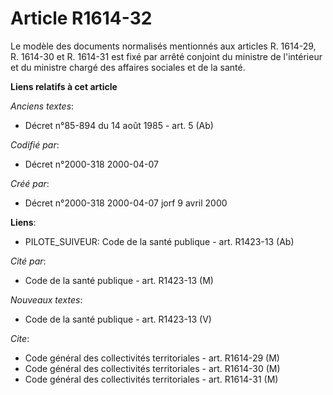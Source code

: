 # Article R1614-32

Le modèle des documents normalisés mentionnés aux articles R. 1614-29, R. 1614-30 et R. 1614-31 est fixé par arrêté conjoint
du ministre de l'intérieur et du ministre chargé des affaires sociales et de la santé.

**Liens relatifs à cet article**

_Anciens textes_:

  - Décret n°85-894 du 14 août 1985 - art. 5 (Ab)

_Codifié par_:

  - Décret n°2000-318 2000-04-07

_Créé par_:

  - Décret n°2000-318 2000-04-07 jorf 9 avril 2000

**Liens**:

  - PILOTE_SUIVEUR: Code de la santé publique - art. R1423-13 (Ab)

_Cité par_:

  - Code de la santé publique - art. R1423-13 (M)

_Nouveaux textes_:

  - Code de la santé publique - art. R1423-13 (V)

_Cite_:

  - Code général des collectivités territoriales - art. R1614-29 (M)
  - Code général des collectivités territoriales - art. R1614-30 (M)
  - Code général des collectivités territoriales - art. R1614-31 (M)
